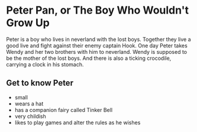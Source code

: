 # Peter Pan, or The Boy Who Wouldn't Grow Up

Peter is a boy who lives in neverland with the lost boys.
Together they live a good live and fight against their enemy captain Hook.
One day Peter takes Wendy and her two brothers with him to neverland.
Wendy is supposed to be the mother of the lost boys.
And there is also a ticking crocodile, carrying a clock in his stomach.

## Get to know Peter
* small
* wears a hat
* has a companion fairy called Tinker Bell
* very childish
* likes to play games and alter the rules as he wishes
